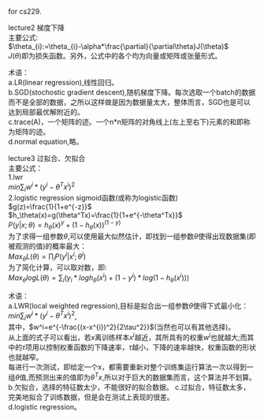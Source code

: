 for cs229.  

lecture2 梯度下降  
主要公式:   
    $\theta_{i}:=\theta_{i}-\alpha*\frac{\partial}{\partial\theta}J(\theta)$  
    $J(\theta)$即为损失函数。另外，公式中的各个均为向量或矩阵或张量形式。 

术语：  
    a.LR(linear regression),线性回归。  
    b.SGD(stochostic gradient descent),随机梯度下降。每次选取一个batch的数据而不是全部的数据，之所以这样做是因为数据量太大，整体而言，SGD也是可以达到局部最优解附近的。    
    c.trace(A)，一个矩阵的迹。一个n*n矩阵的对角线上(左上至右下)元素的和即称为矩阵的迹。  
    d.normal equation,略。  

lecture3 过拟合、欠拟合  
主要公式：  
    1.lwr  
    $min\sum_iw^i*(y^{i}-\theta^Tx^{i})^2$  
    2.logistic regression sigmoid函数(或称为logistic函数)   
    $g(z)=\frac{1}{1+e^{-z}}$  
    $h_\theta(x)=g(\theta^Tx)=\frac{1}{1+e^{-\theta^Tx}}$  
    $P(y|x;\theta)=h_\theta(x)^y+(1-h_\theta(x))^{(1-y)}$  
    为了求得一组参数$\theta$,可以使用最大似然估计，即找到一组参数$\theta$使得出现数据集(即被观测的值)的概率最大：  
    $Max_{\theta}L(\theta)=\prod_iP(y^{i}|x^{i};\theta^{i})$  
    为了简化计算，可以取对数，即:  
    $Max_{\theta}logL(\theta)=\sum_{i}(y_i*logh_\theta(x^{i})+(1-y^i)*log(1-h_{\theta}(x^{i})))$  

术语：  
    a.LWR(local weighted regression),目标是拟合出一组参数$\theta$使得下式最小化：  
    $min\sum_iw^i*(y^{i}-\theta^Tx^{i})^2$,  
    其中，$w^i=e^{-\frac{(x-x^{i})^2}{2\tau^2}}$(当然也可以有其他选择)。    
    从上面的式子可以看出，若$x$离训练样本$x^i$越近，其所具有的权重$w^i$也就越大;而其中的$\tau$项用以控制权重函数的下降速率，$\tau$越小，下降的速率越快，权重函数的形状也就越窄。  
    每进行一次测试，即给定一个x，都需要重新对整个训练集运行算法一次以得到一组$\theta$值,而预测出来的值即为$\theta^Tx$,所以对于巨大的数据集而言，这个算法并不划算。     
    b.欠拟合，选择的特征数太少，不能很好的拟合数据。
    c.过拟合，特征数太多，完美地拟合了训练数据，但是会在测试上表现的很差。  
    d.logistic regression。